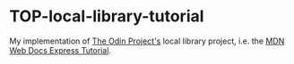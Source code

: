 # TOP-local-library-tutorial

My implementation of [The Odin Project's](https://www.theodinproject.com/) local library project, i.e. the [MDN Web Docs Express Tutorial](https://developer.mozilla.org/en-US/docs/Learn/Server-side/Express_Nodejs/Tutorial_local_library_website).
